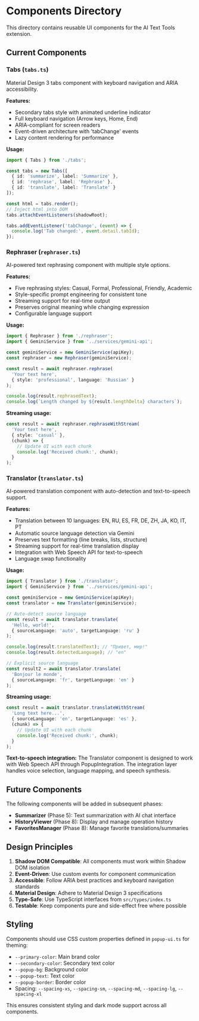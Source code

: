 # Components Directory

This directory contains reusable UI components for the AI Text Tools extension.

## Current Components

### Tabs (`tabs.ts`)
Material Design 3 tabs component with keyboard navigation and ARIA accessibility.

**Features:**
- Secondary tabs style with animated underline indicator
- Full keyboard navigation (Arrow keys, Home, End)
- ARIA-compliant for screen readers
- Event-driven architecture with 'tabChange' events
- Lazy content rendering for performance

**Usage:**
```typescript
import { Tabs } from './tabs';

const tabs = new Tabs([
  { id: 'summarize', label: 'Summarize' },
  { id: 'rephrase', label: 'Rephrase' },
  { id: 'translate', label: 'Translate' }
]);

const html = tabs.render();
// Inject html into DOM
tabs.attachEventListeners(shadowRoot);

tabs.addEventListener('tabChange', (event) => {
  console.log('Tab changed:', event.detail.tabId);
});
```

### Rephraser (`rephraser.ts`)
AI-powered text rephrasing component with multiple style options.

**Features:**
- Five rephrasing styles: Casual, Formal, Professional, Friendly, Academic
- Style-specific prompt engineering for consistent tone
- Streaming support for real-time output
- Preserves original meaning while changing expression
- Configurable language support

**Usage:**
```typescript
import { Rephraser } from './rephraser';
import { GeminiService } from '../services/gemini-api';

const geminiService = new GeminiService(apiKey);
const rephraser = new Rephraser(geminiService);

const result = await rephraser.rephrase(
  'Your text here',
  { style: 'professional', language: 'Russian' }
);

console.log(result.rephrasedText);
console.log(`Length changed by ${result.lengthDelta} characters`);
```

**Streaming usage:**
```typescript
const result = await rephraser.rephraseWithStream(
  'Your text here',
  { style: 'casual' },
  (chunk) => {
    // Update UI with each chunk
    console.log('Received chunk:', chunk);
  }
);
```

### Translator (`translator.ts`)
AI-powered translation component with auto-detection and text-to-speech support.

**Features:**
- Translation between 10 languages: EN, RU, ES, FR, DE, ZH, JA, KO, IT, PT
- Automatic source language detection via Gemini
- Preserves text formatting (line breaks, lists, structure)
- Streaming support for real-time translation display
- Integration with Web Speech API for text-to-speech
- Language swap functionality

**Usage:**
```typescript
import { Translator } from './translator';
import { GeminiService } from '../services/gemini-api';

const geminiService = new GeminiService(apiKey);
const translator = new Translator(geminiService);

// Auto-detect source language
const result = await translator.translate(
  'Hello, world!',
  { sourceLanguage: 'auto', targetLanguage: 'ru' }
);

console.log(result.translatedText); // "Привет, мир!"
console.log(result.detectedLanguage); // "en"

// Explicit source language
const result2 = await translator.translate(
  'Bonjour le monde',
  { sourceLanguage: 'fr', targetLanguage: 'en' }
);
```

**Streaming usage:**
```typescript
const result = await translator.translateWithStream(
  'Long text here...',
  { sourceLanguage: 'en', targetLanguage: 'es' },
  (chunk) => {
    // Update UI with each chunk
    console.log('Received chunk:', chunk);
  }
);
```

**Text-to-speech integration:**
The Translator component is designed to work with Web Speech API through PopupIntegration. The integration layer handles voice selection, language mapping, and speech synthesis.

## Future Components

The following components will be added in subsequent phases:

- **Summarizer** (Phase 5): Text summarization with AI chat interface
- **HistoryViewer** (Phase 8): Display and manage operation history
- **FavoritesManager** (Phase 8): Manage favorite translations/summaries

## Design Principles

1. **Shadow DOM Compatible**: All components must work within Shadow DOM isolation
2. **Event-Driven**: Use custom events for component communication
3. **Accessible**: Follow ARIA best practices and keyboard navigation standards
4. **Material Design**: Adhere to Material Design 3 specifications
5. **Type-Safe**: Use TypeScript interfaces from `src/types/index.ts`
6. **Testable**: Keep components pure and side-effect free where possible

## Styling

Components should use CSS custom properties defined in `popup-ui.ts` for theming:
- `--primary-color`: Main brand color
- `--secondary-color`: Secondary text color
- `--popup-bg`: Background color
- `--popup-text`: Text color
- `--popup-border`: Border color
- Spacing: `--spacing-xs`, `--spacing-sm`, `--spacing-md`, `--spacing-lg`, `--spacing-xl`

This ensures consistent styling and dark mode support across all components.
